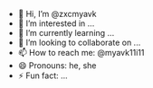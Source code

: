 - 👋 Hi, I’m @zxcmyavk
- 👀 I’m interested in ...
- 🌱 I’m currently learning ...
- 💞️ I’m looking to collaborate on ...
- 📫 How to reach me: @myavk11i11
- 😄 Pronouns: he, she
- ⚡ Fun fact: ...

<!---
zxcmyavk/zxcmyavk is a ✨ special ✨ repository because its `README.md` (this file) appears on your GitHub profile.
You can click the Preview link to take a look at your changes.
--->
